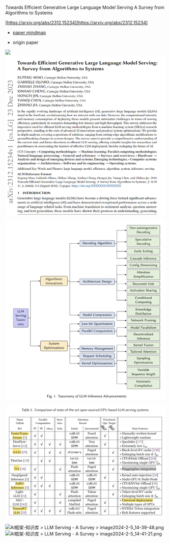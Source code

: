 Towards Efficient Generative Large Language Model Serving A Survey from Algorithms to Systems

[https://arxiv.org/abs/2312.15234](https://arxiv.org/abs/2312.15234)

* [paper mindmap](doc/Towards_Efficient_Generative_Large_Language_Model_Serving_A_Survey_from_Algorithms_to_Systems.httpsarxiv.orgabs2312.15234.pdf)

* origin paper

![](http://10.7.10.12/rest/documentConversion/latest/conversion/thumbnail/80749290/1?attachmentId=80749290&version=1&mimeType=application%2Fpdf&height=250&thumbnailStatus=200)![1719549973231](image/LLM_Serving_A_Survey/1719549973231.png)

![1719550177474](image/LLM_Serving_A_Survey/1719550177474.png)

![1719550183686](image/LLM_Serving_A_Survey/1719550183686.png)

![](http://10.7.10.12/download/thumbnails/80749287/image2024-2-5_14-39-48.png?version=1&modificationDate=1707115308692&api=v2 "AI框架-知识库 &gt; LLM Serving - A Survey &gt; image2024-2-5_14-39-48.png")![](http://10.7.10.12/download/attachments/80749287/image2024-2-5_14-41-21.png?version=1&modificationDate=1707115401321&api=v2 "AI框架-知识库 &gt; LLM Serving - A Survey &gt; image2024-2-5_14-41-21.png")
